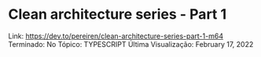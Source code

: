 # Clean architecture series - Part 1

Link: https://dev.to/pereiren/clean-architecture-series-part-1-m64
Terminado: No
Tópico: TYPESCRIPT
Última Visualização: February 17, 2022